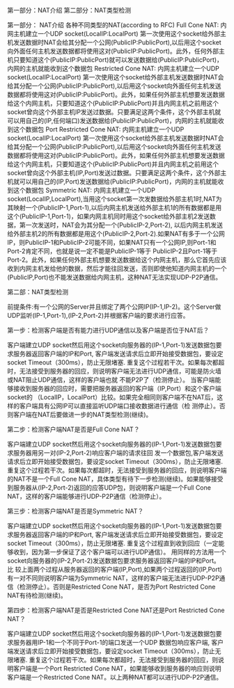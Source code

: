 第一部分：NAT介绍
第二部分：NAT类型检测

第一部分： NAT介绍
各种不同类型的NAT(according to RFC)
Full Cone NAT:
   内网主机建立一个UDP socket(LocalIP:LocalPort) 第一次使用这个socket给外部主机发送数据时NAT会给其分配一个公网(PublicIP:PublicPort),以后用这个socket向外面任何主机发送数据都将使用这对(PublicIP:PublicPort)。此外，任何外部主机只要知道这个(PublicIP:PublicPort)就可以发送数据给(PublicIP:PublicPort)，内网的主机就能收到这个数据包
Restricted Cone NAT:
   内网主机建立一个UDP socket(LocalIP:LocalPort) 第一次使用这个socket给外部主机发送数据时NAT会给其分配一个公网(PublicIP:PublicPort),以后用这个socket向外面任何主机发送数据都将使用这对(PublicIP:PublicPort)。此外，如果任何外部主机想要发送数据给这个内网主机，只要知道这个(PublicIP:PublicPort)并且内网主机之前用这个socket曾向这个外部主机IP发送过数据。只要满足这两个条件，这个外部主机就可以用自己的(IP,任何端口)发送数据给(PublicIP:PublicPort)，内网的主机就能收到这个数据包
Port Restricted Cone NAT:
    内网主机建立一个UDP socket(LocalIP:LocalPort) 第一次使用这个socket给外部主机发送数据时NAT会给其分配一个公网(PublicIP:PublicPort),以后用这个socket向外面任何主机发送数据都将使用这对(PublicIP:PublicPort)。此外，如果任何外部主机想要发送数据给这个内网主机，只要知道这个(PublicIP:PublicPort)并且内网主机之前用这个socket曾向这个外部主机(IP,Port)发送过数据。只要满足这两个条件，这个外部主机就可以用自己的(IP,Port)发送数据给(PublicIP:PublicPort)，内网的主机就能收到这个数据包
Symmetric NAT:
    内网主机建立一个UDP socket(LocalIP,LocalPort),当用这个socket第一次发数据给外部主机1时,NAT为其映射一个(PublicIP-1,Port-1),以后内网主机发送给外部主机1的所有数据都是用这个(PublicIP-1,Port-1)，如果内网主机同时用这个socket给外部主机2发送数据，第一次发送时，NAT会为其分配一个(PublicIP-2,Port-2), 以后内网主机发送给外部主机2的所有数据都是用这个(PublicIP-2,Port-2).如果NAT有多于一个公网IP，则PublicIP-1和PublicIP-2可能不同，如果NAT只有一个公网IP,则Port-1和Port-2肯定不同，也就是说一定不能是PublicIP-1等于 PublicIP-2且Port-1等于Port-2。此外，如果任何外部主机想要发送数据给这个内网主机，那么它首先应该收到内网主机发给他的数据，然后才能往回发送，否则即使他知道内网主机的一个(PublicIP,Port)也不能发送数据给内网主机，这种NAT无法实现UDP-P2P通信。

第二部：NAT类型检测

前提条件:有一个公网的Server并且绑定了两个公网IP(IP-1,IP-2)。这个Server做UDP监听(IP-1,Port-1),(IP-2,Port-2)并根据客户端的要求进行应答。

第一步：检测客户端是否有能力进行UDP通信以及客户端是否位于NAT后？

客户端建立UDP socket然后用这个socket向服务器的(IP-1,Port-1)发送数据包要求服务器返回客户端的IP和Port, 客户端发送请求后立即开始接受数据包，要设定socket Timeout（300ms），防止无限堵塞. 重复这个过程若干次。如果每次都超时，无法接受到服务器的回应，则说明客户端无法进行UDP通信，可能是防火墙或NAT阻止UDP通信，这样的客户端也就 不能P2P了（检测停止）。
当客户端能够接收到服务器的回应时，需要把服务器返回的客户端（IP,Port）和这个客户端socket的 （LocalIP，LocalPort）比较。如果完全相同则客户端不在NAT后，这样的客户端具有公网IP可以直接监听UDP端口接收数据进行通信（检 测停止）。否则客户端在NAT后要做进一步的NAT类型检测(继续)。

第二步：检测客户端NAT是否是Full Cone NAT？

客户端建立UDP socket然后用这个socket向服务器的(IP-1,Port-1)发送数据包要求服务器用另一对(IP-2,Port-2)响应客户端的请求往回 发一个数据包,客户端发送请求后立即开始接受数据包，要设定socket Timeout（300ms），防止无限堵塞. 重复这个过程若干次。如果每次都超时，无法接受到服务器的回应，则说明客户端的NAT不是一个Full Cone NAT，具体类型有待下一步检测(继续)。如果能够接受到服务器从(IP-2,Port-2)返回的应答UDP包，则说明客户端是一个Full Cone NAT，这样的客户端能够进行UDP-P2P通信（检测停止）。

第三步：检测客户端NAT是否是Symmetric NAT？

客户端建立UDP socket然后用这个socket向服务器的(IP-1,Port-1)发送数据包要求服务器返回客户端的IP和Port, 客户端发送请求后立即开始接受数据包，要设定socket Timeout（300ms），防止无限堵塞. 重复这个过程直到收到回应（一定能够收到，因为第一步保证了这个客户端可以进行UDP通信）。
用同样的方法用一个socket向服务器的(IP-2,Port-2)发送数据包要求服务器返回客户端的IP和Port。
比 较上面两个过程从服务器返回的客户端(IP,Port),如果两个过程返回的(IP,Port)有一对不同则说明客户端为Symmetric NAT，这样的客户端无法进行UDP-P2P通信（检测停止）。否则是Restricted Cone NAT，是否为Port Restricted Cone NAT有待检测(继续)。

第四步：检测客户端NAT是否是Restricted Cone NAT还是Port Restricted Cone NAT？

客户端建立UDP socket然后用这个socket向服务器的(IP-1,Port-1)发送数据包要求服务器用IP-1和一个不同于Port-1的端口发送一个UDP 数据包响应客户端, 客户端发送请求后立即开始接受数据包，要设定socket Timeout（300ms），防止无限堵塞. 重复这个过程若干次。如果每次都超时，无法接受到服务器的回应，则说明客户端是一个Port Restricted Cone NAT，如果能够收到服务器的响应则说明客户端是一个Restricted Cone NAT。以上两种NAT都可以进行UDP-P2P通信。
